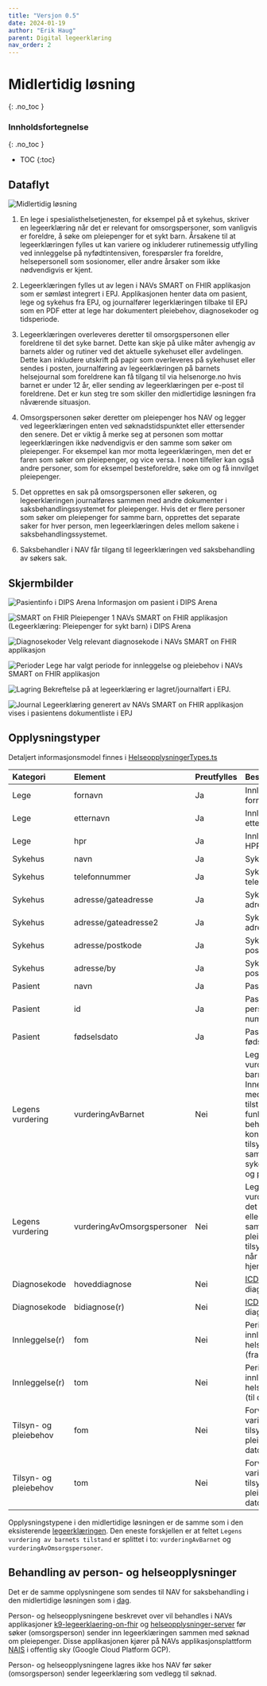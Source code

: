 ```yaml
---
title: "Versjon 0.5"
date: 2024-01-19
author: "Erik Haug"
parent: Digital legeerklæring
nav_order: 2
---
```


# Midlertidig løsning
{: .no_toc }

### Innholdsfortegnelse
{: .no_toc }

- TOC
{:toc}

## Dataflyt

![Midlertidig løsning](https://github.com/navikt/helseopplysninger-docs/assets/130694937/51e280db-f2c3-4df4-a675-19c914b4f9e4)

1. En lege i spesialisthelsetjenesten, for eksempel på et sykehus, skriver en legeerklæring når det er relevant for omsorgspersoner, som vanligvis er foreldre, å søke om pleiepenger for et sykt barn. Årsakene til at legeerklæringen fylles ut kan variere og inkluderer rutinemessig utfylling ved innleggelse på nyfødtintensiven, forespørsler fra foreldre, helsepersonell som sosionomer, eller andre årsaker som ikke nødvendigvis er kjent.

2. Legeerklæringen fylles ut av legen i NAVs SMART on FHIR applikasjon som er sømløst integrert i EPJ. Applikasjonen henter data om pasient, lege og sykehus fra EPJ, og journalfører legerklæringen tilbake til EPJ som en PDF etter at lege har dokumentert pleiebehov, diagnosekoder og tidsperiode. 

3. Legeerklæringen overleveres deretter til omsorgspersonen eller foreldrene til det syke barnet. Dette kan skje på ulike måter avhengig av barnets alder og rutiner ved det aktuelle sykehuset eller avdelingen. Dette kan inkludere utskrift på papir som overleveres på sykehuset eller sendes i posten, journalføring av legeerklæringen på barnets helsejournal som foreldrene kan få tilgang til via helsenorge.no hvis barnet er under 12 år, eller sending av legeerklæringen per e-post til foreldrene. Det er kun steg tre som skiller den midlertidige løsningen fra nåværende situasjon. 

4. Omsorgspersonen søker deretter om pleiepenger hos NAV og legger ved legeerklæringen enten ved søknadstidspunktet eller ettersender den senere. Det er viktig å merke seg at personen som mottar legeerklæringen ikke nødvendigvis er den samme som søker om pleiepenger. For eksempel kan mor motta legeerklæringen, men det er faren som søker om pleiepenger, og vice versa. I noen tilfeller kan også andre personer, som for eksempel besteforeldre, søke om og få innvilget pleiepenger.

5. Det opprettes en sak på omsorgspersonen eller søkeren, og legeerklæringen journalføres sammen med andre dokumenter i saksbehandlingssystemet for pleiepenger. Hvis det er flere personer som søker om pleiepenger for samme barn, opprettes det separate saker for hver person, men legeerklæringen deles mellom sakene i saksbehandlingssystemet.

6. Saksbehandler i NAV får tilgang til legeerklæringen ved saksbehandling av søkers sak.

## Skjermbilder

![Pasientinfo i DIPS Arena](https://github.com/navikt/helseopplysninger-docs/assets/130694937/291f65b4-1d73-4cef-b426-df3e774e60ae)
Informasjon om pasient i DIPS Arena

![SMART on FHIR Pleiepenger 1](https://github.com/navikt/helseopplysninger-docs/assets/130694937/fda51899-785f-4ad1-a246-b6b07298e987)
NAVs SMART on FHIR applikasjon (Legeerklæring: Pleiepenger for sykt barn) i DIPS Arena

![Diagnosekoder](https://github.com/navikt/helseopplysninger-docs/assets/130694937/c412d360-71cc-4f70-a12d-5a31b70e1de4)
Velg relevant diagnosekode i NAVs SMART on FHIR applikasjon

![Perioder](https://github.com/navikt/helseopplysninger-docs/assets/130694937/652c167e-1e88-4f55-8416-ee71a6624e52)
Lege har valgt periode for innleggelse og pleiebehov i NAVs SMART on FHIR applikasjon

![Lagring](https://github.com/navikt/helseopplysninger-docs/assets/130694937/5bcc456c-c377-4c36-9e06-0683aa21e5a3)
Bekreftelse på at legeerklæring er lagret/journalført i EPJ.

![Journal](https://github.com/navikt/helseopplysninger-docs/assets/130694937/4bd531b5-cd76-4ade-b941-cf4ca12b6b92)
Legeerklæring generert av NAVs SMART on FHIR applikasjon vises i pasientens dokumentliste i EPJ


## Opplysningstyper
Detaljert informasjonsmodel finnes i [HelseopplysningerTypes.ts](https://github.com/navikt/k9-legeerklaering-on-fhir/blob/main/src/integrations/helseopplysningerserver/types/HelseopplysningerTypes.ts)

| Kategori              | Element                    | Preutfylles | Beskrivelse |
|:----------------------|:---------------------------|:------------|:------------|
| Lege                  | fornavn                    | Ja          | Innlogget leges fornavn |
| Lege                  | etternavn                  | Ja          | Innlogget leges etternavn |
| Lege                  | hpr                        | Ja          | Innlogget leges HPR-nummer |
| Sykehus               | navn                       | Ja          | Sykehusets navn |
| Sykehus               | telefonnummer              | Ja          | Sykehusets telefonnummer |
| Sykehus               | adresse/gateadresse        | Ja          | Sykehusets adresse |
| Sykehus               | adresse/gateadresse2       | Ja          | Sykehusets adresse |
| Sykehus               | adresse/postkode           | Ja          | Sykehusets postnummer |
| Sykehus               | adresse/by                 | Ja          | Sykehusets poststed |
| Pasient               | navn                       | Ja          | Pasientens navn |
| Pasient               | id                         | Ja          | Pasientens person- eller d-nummer |
| Pasient               | fødselsdato                | Ja          | Pasientens fødselsdato |
| Legens vurdering      | vurderingAvBarnet          | Nei         | Legens vurdering av barnets tilstand. Inneholder medisinske tilstand, funksjonsnivå, behovet for kontinuerlig tilsyn og pleie, samt sykdomsutvikling og prognose. |
| Legens vurdering      | vurderingAvOmsorgspersoner | Nei         | Legens vurdering av om det er behov én eller to personer samtidig for å pleie og/eller ha tilsyn med barnet når barnet er hjemme. |
| Diagnosekode          | hoveddiagnose              | Nei         | [ICD-10](https://www.ehelse.no/kodeverk-og-terminologi/ICD-10-og-ICD-11) diagnosekode. |
| Diagnosekode          | bidiagnose(r)              | Nei         | [ICD-10](https://www.ehelse.no/kodeverk-og-terminologi/ICD-10-og-ICD-11) diagnosekoder. |
| Innleggelse(r)        | fom                        | Nei         | Periode(r) for innleggelse(r) på helseinstitusjon (fra dato)  |
| Innleggelse(r)        | tom                        | Nei         | Periode(r) for innleggelse(r) på helseinstitusjon (til dato)  | 
| Tilsyn- og pleiebehov | fom                        | Nei         | Forventet varighet på tilsyns- og pleiebehovet (fra dato) |
| Tilsyn- og pleiebehov | tom                        | Nei         | Forventet varighet på tilsyns- og pleiebehovet (till dato) |

Opplysningstypene i den midlertidige løsningen er de samme som i den eksisterende [legeerklæringen](as-is/#legeerklæring). Den eneste forskjellen er at feltet `Legens vurdering av barnets tilstand` er splittet i to: `vurderingAvBarnet` og `vurderingAvOmsorgspersoner`.

## Behandling av person- og helseopplysninger
Det er de samme opplysningene som sendes til NAV for saksbehandling i den midlertidige løsningen som i [dag](as-is). 

Person- og helseopplysningene beskrevet over vil behandles i NAVs applikasjoner [k9-legeerklaering-on-fhir](https://github.com/navikt/k9-legeerklaering-on-fhir) og [helseopplysninger-server](https://github.com/navikt/helseopplysninger-server) før søker (omsorgsperson) sender inn legeerklæringen sammen med søknad om pleiepenger. Disse applikasjonen kjører på NAVs applikasjonsplattform [NAIS](https://doc.nais.io/) i offentlig sky (Google Cloud Platform GCP). 

Person- og helseopplysningene lagres ikke hos NAV før søker (omsorgsperson) sender legeerklæring som vedlegg til søknad.
